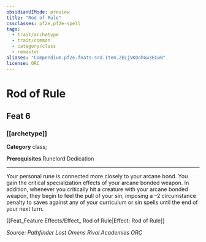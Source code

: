 ```yaml
---
obsidianUIMode: preview
title: "Rod of Rule"
cssclasses: pf2e,pf2e-spell
tags:
  - trait/archetype
  - trait/common
  - category/class
  - remaster
aliases: "Compendium.pf2e.feats-srd.Item.ZELjVKOohGw3ECwB"
license: ORC
---
```

# Rod of Rule
## Feat 6
### [[archetype]]

**Category** class; 



**Prerequisites** Runelord Dedication
* * *
Your personal rune is connected more closely to your arcane bond. You gain the critical specialization effects of your arcane bonded weapon. In addition, whenever you critically hit a creature with your arcane bonded weapon, they begin to feel the pull of your sin, imposing a –2 circumstance penalty to saves against any of your curriculum or sin spells until the end of your next turn.

[[Feat_Feature Effects/Effect_ Rod of Rule|Effect: Rod of Rule]]

*Source: Pathfinder Lost Omens Rival Academies*
*ORC*
